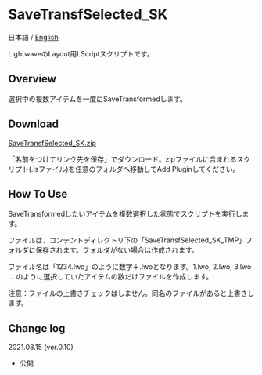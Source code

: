 # SaveTransfSelected_SK

 日本語 / [English](README.md)

LightwaveのLayout用LScriptスクリプトです。

## Overview

選択中の複数アイテムを一度にSaveTransformedします。

## Download

[SaveTransfSelected_SK.zip](SaveTransfSelected_SK.zip)

「名前をつけてリンク先を保存」でダウンロード。zipファイルに含まれるスクリプト(.lsファイル)を任意のフォルダへ移動してAdd Pluginしてください。

## How To Use

SaveTransformedしたいアイテムを複数選択した状態でスクリプトを実行します。

ファイルは、コンテントディレクトリ下の「SaveTransfSelected_SK_TMP」フォルダに保存されます。フォルダがない場合は作成されます。

ファイル名は「1234.lwo」のように数字＋.lwoとなります。1.lwo, 2.lwo, 3.lwo ... のように選択していたアイテムの数だけファイルを作成します。

注意：ファイルの上書きチェックはしません。同名のファイルがあると上書きします。

## Change log

2021.08.15 (ver.0.10)

- 公開

